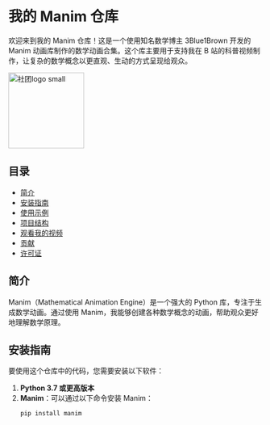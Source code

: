 # 我的 Manim 仓库

欢迎来到我的 Manim 仓库！这是一个使用知名数学博主 3Blue1Brown 开发的 Manim 动画库制作的数学动画合集。这个库主要用于支持我在 B 站的科普视频制作，让复杂的数学概念以更直观、生动的方式呈现给观众。

<img src="https://user-images.githubusercontent.com/60817795/111877717-7fd04500-89df-11eb-97b1-e946ae36fa87.png" alt="社团logo small" width="150">

## 目录

- [简介](#简介)
- [安装指南](#安装指南)
- [使用示例](#使用示例)
- [项目结构](#项目结构)
- [观看我的视频](#观看我的视频)
- [贡献](#贡献)
- [许可证](#许可证)

## 简介

Manim（Mathematical Animation Engine）是一个强大的 Python 库，专注于生成数学动画。通过使用 Manim，我能够创建各种数学概念的动画，帮助观众更好地理解数学原理。

## 安装指南

要使用这个仓库中的代码，您需要安装以下软件：

1. **Python 3.7 或更高版本**
2. **Manim**：可以通过以下命令安装 Manim：
   ```bash
   pip install manim
